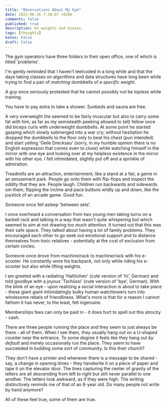 ```yaml
---
title: "Observations About My Gym"
date: 2022-06-26 7:38:07 +0200
comments: false
published: true
description: On weights and biases.
tags: [thoughts]
katex: False
draft: False
---
```


The gym operators have three folders in their open office, one of which is titled 'problems'.

I'm gently reminded that I haven't leetcoded in a long while and that the days taking classes on algorithms and data structures have long been while trying to find a pair of _matching_ dumbbells of a _specific weight_.

A guy once seriously protested that he cannot possibly not be topless while training.

You have to pay extra to take a shower. Sunbeds and sauna are free.

A very overweight (he seemed to be fairly muscular but also to carry some fat with him, as far as my semistealth peeking allowed to tell) fellow once did biceps curls with underweight dumbbells. At some point he started gasping which slowly submerged into a war cry; without hesitation he dropped the dumbbells to the floor only to beat his chest (pun intended) and start yelling 'Geile Drecksau' (sorry, in my humble opinion there is no English expression that comes even to close)  while watching himself in the mirror with one eye and looking over at my helpless existence in the mirror with his other eye. I felt intimidated, slightly put off and a sprinkle of admiration.

Treadmills are an attraction, entertainment; like a stand at a fair, a game in an amusement park. People go onto them with flip-flops and inspect the oddity that they are. People laugh. Children run backwards and sidewards om them, flipping the incline and pace buttons wildly up and down, like the joystick of an arcade game. Good fun.

Someone once fell asleep 'between sets'.

I once overheard a conversation from two young men taking turns on a barbell rack and talking in a way that wasn't quite whispering but which seemed to aim at not drawing too much attention. It turned out that this was their safe space. They talked about having a lot of family problems. They encouraged each other to go seek out emotional support and to distance themselves from toxic relatives - potentially at the cost of exclusion from certain circles.

Someone once drove from machine/rack to machine/rack with his e-scooter. He constantly wore his backpack, not only while riding his e-scooter but also while lifting weights.

I am greeted with a radiating 'Hallöchen' (cute version of 'hi', German) and told goodbye with a joyous 'Tschüssi' (cute version of 'bye', German). With the blink of an eye - upon realizing a social interaction is about to take place - these giant giant intimidatingly bulky human watchtowers turn into wholesome rebels of friendliness. What's more is that for a reason I cannot fathom it has never, to the least, felt ingenuine.

Memberships fees can only be paid in - it does hurt to spell out this atrocity - cash.

There are three people running the place and they seem to just always be there - all of them. When I see them, they usually hang out on a U-shaped counter near the entrance. To some degree it feels like they hang out _by default_ and merely occasionally run the place. They seem to have succeeded in building some sort of community. Is this their church?

They don't have a printer and whenever there is a message to be shared - say, a change in opening times -  they handwrite it on a piece of paper and tape it on the elevator door. The lines capturing the center of gravity of the letters are all descending from left to right but still never parallel to one another. The letters look awkward, as if they were high. The writing distinctively reminds me of that of an 8-year old. Do many people not write by hand anymore?


All of these feel true, some of them are true.
